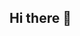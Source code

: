 ## Hi there 👋

<!--
**shettykhushimitt-arch/shettykhushimitt-arch** is a ✨ _special_ ✨ repository because its `README.md` (this file) appears on your GitHub profile.

Here are some ideas to get you started:
author - khushi
- 🔭 I’m currently working on ...
- 🌱 I’m currently learning ...
- 👯 I’m looking to collaborate on ...
- 🤔 I’m looking for help with ...
- 💬 Ask me about ...
- 📫 How to reach me: ...
- 😄 Pronouns: ...
- ⚡ Fun fact: ...
-->
